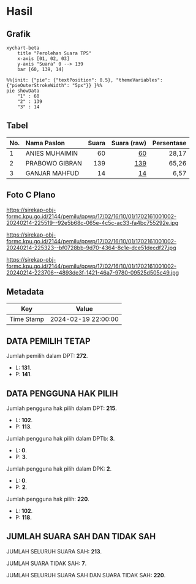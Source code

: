 # Hasil

## Grafik

```mermaid
xychart-beta
    title "Perolehan Suara TPS"
    x-axis [01, 02, 03]
    y-axis "Suara" 0 --> 139
    bar [60, 139, 14]
```

```mermaid
%%{init: {"pie": {"textPosition": 0.5}, "themeVariables": {"pieOuterStrokeWidth": "5px"}} }%%
pie showData
    "1" : 60
    "2" : 139
    "3" : 14
```

## Tabel

| No. | Nama Paslon    | Suara | Suara (raw) | Persentase |
|:--- |:-------------- | -----:| -----------:| ----------:|
| 1   | ANIES MUHAIMIN | 60    | [60][p-1]   | 28,17      |
| 2   | PRABOWO GIBRAN | 139   | [139][p-2]  | 65,26      |
| 3   | GANJAR MAHFUD  | 14    | [14][p-3]   | 6,57       |


[p-1]: https://github.com/gigit-pemilu/pemilu-2024-17-bengkulu/blob/main/pilpres/hitung-suara/sub/17-bengkulu/sub/02-rejang-lebong/sub/16-curup-utara/sub/1001-dusun-curup/sub/002-tps/sub/paslon-1.txt
[p-2]: https://github.com/gigit-pemilu/pemilu-2024-17-bengkulu/blob/main/pilpres/hitung-suara/sub/17-bengkulu/sub/02-rejang-lebong/sub/16-curup-utara/sub/1001-dusun-curup/sub/002-tps/sub/paslon-2.txt
[p-3]: https://github.com/gigit-pemilu/pemilu-2024-17-bengkulu/blob/main/pilpres/hitung-suara/sub/17-bengkulu/sub/02-rejang-lebong/sub/16-curup-utara/sub/1001-dusun-curup/sub/002-tps/sub/paslon-3.txt

## Foto C Plano

https://sirekap-obj-formc.kpu.go.id/2144/pemilu/ppwp/17/02/16/10/01/1702161001002-20240214-225519--92e5b68c-065e-4c5c-ac33-fa4bc755292e.jpg

https://sirekap-obj-formc.kpu.go.id/2144/pemilu/ppwp/17/02/16/10/01/1702161001002-20240214-225323--bf0728bb-9d70-4364-8c1e-dce51decdf27.jpg

https://sirekap-obj-formc.kpu.go.id/2144/pemilu/ppwp/17/02/16/10/01/1702161001002-20240214-223706--4893de3f-1421-46a7-9780-09525d505c49.jpg


## Metadata

| Key        | Value               |
| ---------- | ------------------- |
| Time Stamp | 2024-02-19 22:00:00 |


## DATA PEMILIH TETAP

Jumlah pemilih dalam DPT: **272**.
 * L: **131**.
 * P: **141**.

## DATA PENGGUNA HAK PILIH

Jumlah pengguna hak pilih dalam DPT: **215**.
 * L: **102**.
 * P: **113**.

Jumlah pengguna hak pilih dalam DPTb: **3**.
 * L: **0**.
 * P: **3**.

Jumlah pengguna hak pilih dalam DPK: **2**.
 * L: **0**.
 * P: **2**.

Jumlah pengguna hak pilih: **220**.
 * L: **102**.
 * P: **118**.

## JUMLAH SUARA SAH DAN TIDAK SAH

JUMLAH SELURUH SUARA SAH: **213**.

JUMLAH SUARA TIDAK SAH: **7**.

JUMLAH SELURUH SUARA SAH DAN SUARA TIDAK SAH: **220**.


